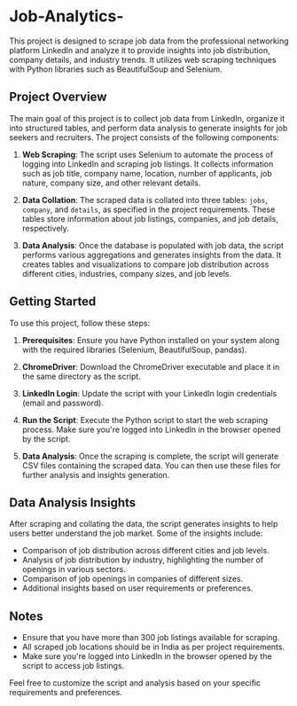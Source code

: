 # Job-Analytics-

This project is designed to scrape job data from the professional networking platform LinkedIn and analyze it to provide insights into job distribution, company details, and industry trends. It utilizes web scraping techniques with Python libraries such as BeautifulSoup and Selenium.

## Project Overview

The main goal of this project is to collect job data from LinkedIn, organize it into structured tables, and perform data analysis to generate insights for job seekers and recruiters. The project consists of the following components:

1. **Web Scraping**: The script uses Selenium to automate the process of logging into LinkedIn and scraping job listings. It collects information such as job title, company name, location, number of applicants, job nature, company size, and other relevant details.

2. **Data Collation**: The scraped data is collated into three tables: `jobs`, `company`, and `details`, as specified in the project requirements. These tables store information about job listings, companies, and job details, respectively.

3. **Data Analysis**: Once the database is populated with job data, the script performs various aggregations and generates insights from the data. It creates tables and visualizations to compare job distribution across different cities, industries, company sizes, and job levels.

## Getting Started

To use this project, follow these steps:

1. **Prerequisites**: Ensure you have Python installed on your system along with the required libraries (Selenium, BeautifulSoup, pandas).

2. **ChromeDriver**: Download the ChromeDriver executable and place it in the same directory as the script.

3. **LinkedIn Login**: Update the script with your LinkedIn login credentials (email and password).

4. **Run the Script**: Execute the Python script to start the web scraping process. Make sure you're logged into LinkedIn in the browser opened by the script.

5. **Data Analysis**: Once the scraping is complete, the script will generate CSV files containing the scraped data. You can then use these files for further analysis and insights generation.

## Data Analysis Insights

After scraping and collating the data, the script generates insights to help users better understand the job market. Some of the insights include:

- Comparison of job distribution across different cities and job levels.
- Analysis of job distribution by industry, highlighting the number of openings in various sectors.
- Comparison of job openings in companies of different sizes.
- Additional insights based on user requirements or preferences.

## Notes

- Ensure that you have more than 300 job listings available for scraping.
- All scraped job locations should be in India as per project requirements.
- Make sure you're logged into LinkedIn in the browser opened by the script to access job listings.

Feel free to customize the script and analysis based on your specific requirements and preferences.
